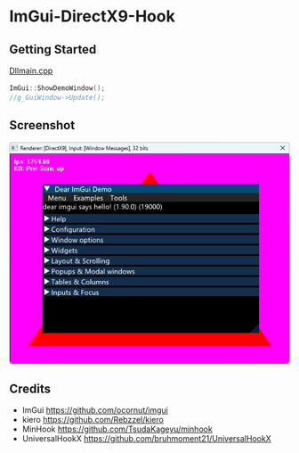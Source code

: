 # ImGui-DirectX9-Hook

## Getting Started
[Dllmain.cpp](https://github.com/WangPeng95997/ImGui-DirectX9-Hook/blob/master/ImGui-DirectX9-Hook/Dllmain.cpp#L134-L135)
```C++
ImGui::ShowDemoWindow();
//g_GuiWindow->Update();
```
## Screenshot
![Image](https://github.com/WangPeng95997/ImGui-DirectX9-Hook/blob/master/Screenshot/Image.png)

## Credits
* ImGui   https://github.com/ocornut/imgui
* kiero https://github.com/Rebzzel/kiero
* MinHook https://github.com/TsudaKageyu/minhook
* UniversalHookX https://github.com/bruhmoment21/UniversalHookX